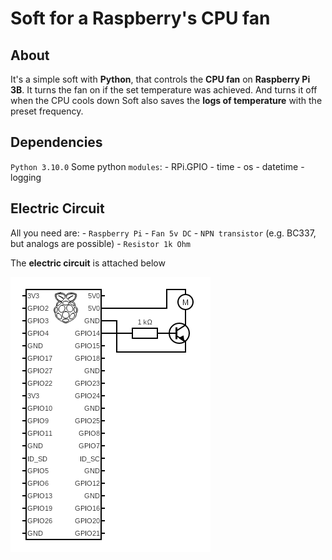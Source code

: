 # Soft for a Raspberry's CPU fan

## About
It's a simple soft with **Python**, that controls the **CPU fan** on **Raspberry Pi 3B**. It turns the fan on if the set temperature was achieved. And turns it off when the CPU cools down
Soft also saves the **logs of temperature** with the preset frequency.


## Dependencies
`Python 3.10.0`
Some python `modules`:
    - RPi.GPIO
    - time
    - os
    - datetime
    - logging


## Electric Circuit
All you need are:
    - `Raspberry Pi`
    - `Fan 5v DC`
    - `NPN transistor` (e.g. BC337, but analogs are possible) 
    - `Resistor 1k Ohm`

The **electric circuit** is attached below

![electric circuit](/materials/circuit.png)
